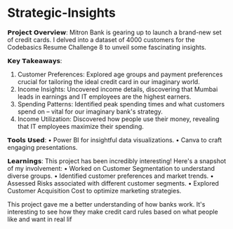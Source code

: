 # Strategic-Insights

𝗣𝗿𝗼𝗷𝗲𝗰𝘁 𝗢𝘃𝗲𝗿𝘃𝗶𝗲𝘄:
Mitron Bank is gearing up to launch a brand-new set of credit cards. I delved into a dataset of 4000 customers for the Codebasics Resume Challenge 8 to unveil some fascinating insights.
 
𝗞𝗲𝘆 𝗧𝗮𝗸𝗲𝗮𝘄𝗮𝘆𝘀:
1. Customer Preferences: Explored age groups and payment preferences crucial for tailoring the ideal credit card in our imaginary world. 
2. Income Insights: Uncovered income details, discovering that Mumbai leads in earnings and IT employees are the highest earners.
3. Spending Patterns: Identified peak spending times and what customers spend on – vital for our imaginary bank's strategy. 
4. Income Utilization: Discovered how people use their money, revealing that IT employees maximize their spending.
 
𝗧𝗼𝗼𝗹𝘀 𝗨𝘀𝗲𝗱:
• Power BI for insightful data visualizations.
• Canva to craft engaging presentations.
 
𝗟𝗲𝗮𝗿𝗻𝗶𝗻𝗴𝘀:
This project has been incredibly interesting! Here's a snapshot of my involvement:
• Worked on Customer Segmentation to understand diverse groups.
• Identified customer preferences and market trends.
• Assessed Risks associated with different customer segments.
• Explored Customer Acquisition Cost to optimize marketing strategies.

This project gave me a better understanding of how banks work. It's interesting to see how they make credit card rules based on what people like and want in real lif
